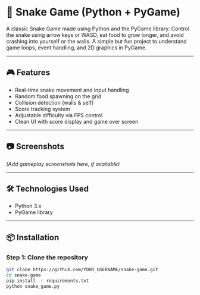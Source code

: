 # 🐍 Snake Game (Python + PyGame)

A classic Snake Game made using Python and the PyGame library. Control the snake using arrow keys or WASD, eat food to grow longer, and avoid crashing into yourself or the walls. A simple but fun project to understand game loops, event handling, and 2D graphics in PyGame.

---

## 🎮 Features

- Real-time snake movement and input handling
- Random food spawning on the grid
- Collision detection (walls & self)
- Score tracking system
- Adjustable difficulty via FPS control
- Clean UI with score display and game over screen

---

## 📷 Screenshots

*(Add gameplay screenshots here, if available)*

---

## 🛠️ Technologies Used

- Python 3.x
- PyGame library

---

## 📦 Installation

### Step 1: Clone the repository
```bash
git clone https://github.com/YOUR_USERNAME/snake-game.git
cd snake-game
pip install -r requirements.txt
python snake_game.py
